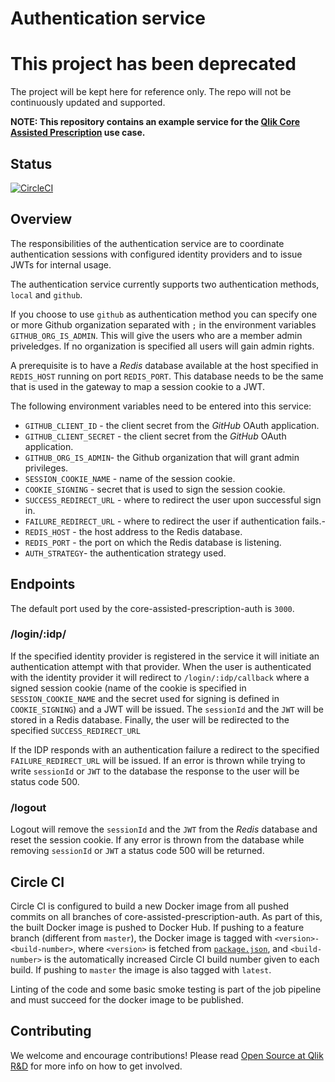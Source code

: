 # Authentication service

# This project has been deprecated
The project will be kept here for reference only. The repo will not be continuously updated and supported. 

**NOTE: This repository contains an example service for the [Qlik Core Assisted Prescription](https://github.com/qlik-oss/core-assisted-prescription) use case.**

## Status

[![CircleCI](https://circleci.com/gh/qlik-oss/core-assisted-prescription-auth.svg?style=shield)](https://circleci.com/gh/qlik-oss/core-assisted-prescription-auth)

## Overview

The responsibilities of the authentication service are to coordinate authentication sessions with configured identity providers and to issue JWTs for internal usage.

The authentication service currently supports two authentication methods, `local` and `github`. 

If you choose to use `github` as authentication method you can specify one or more Github organization separated with `;` in the environment variables `GITHUB_ORG_IS_ADMIN`. This will give the users who are a member admin priveledges. If no organization is specified all users will gain admin rights. 

A prerequisite is to have a _Redis_ database available at the host specified in `REDIS_HOST` running on port `REDIS_PORT`.
This database needs to be the same that is used in the gateway to map a session cookie to a JWT.

The following environment variables need to be entered into this service:

- `GITHUB_CLIENT_ID` - the client secret from the _GitHub_ OAuth application.
- `GITHUB_CLIENT_SECRET` - the client secret from the _GitHub_ OAuth application.
- `GITHUB_ORG_IS_ADMIN`- the Github organization that will grant admin privileges.
- `SESSION_COOKIE_NAME` - name of the session cookie.
- `COOKIE_SIGNING` - secret that is used to sign the session cookie.
- `SUCCESS_REDIRECT_URL` - where to redirect the user upon successful sign in.
- `FAILURE_REDIRECT_URL` - where to redirect the user if authentication fails.-
- `REDIS_HOST` - the host address to the Redis database.
- `REDIS_PORT` - the port on which the Redis database is listening.
- `AUTH_STRATEGY`- the authentication strategy used. 

## Endpoints

The default port used by the core-assisted-prescription-auth is `3000`.

### /login/:idp/

If the specified identity provider is registered in the service it will initiate an authentication attempt with that provider.
When the user is authenticated with the identity provider it will redirect to `/login/:idp/callback` where a signed session cookie
(name of the cookie is specified in `SESSION_COOKIE_NAME` and the secret used for signing is defined in `COOKIE_SIGNING`) and a JWT will be issued.
The `sessionId` and the `JWT` will be stored in a Redis database. Finally, the user will be redirected to the specified `SUCCESS_REDIRECT_URL`

If the IDP responds with an authentication failure a redirect to the specified `FAILURE_REDIRECT_URL` will be issued.
If an error is thrown while trying to write `sessionId` or `JWT` to the database the response to the user will be status code 500.

### /logout

Logout will remove the `sessionId` and the `JWT` from the _Redis_ database and reset the session cookie.
If any error is thrown from the database while removing `sessionId` or `JWT` a status code 500 will be returned.

## Circle CI

Circle CI is configured to build a new Docker image from all pushed commits on all branches of core-assisted-prescription-auth. As part of this, the built Docker image is pushed to Docker Hub. If pushing to a feature branch (different from `master`), the Docker image is tagged with `<version>-<build-number>`, where `<version>` is fetched from [`package.json`](./package.json), and `<build-number>` is the automatically increased Circle CI build number given to each build. If pushing to `master` the image is also tagged with `latest`.

Linting of the code and some basic smoke testing is part of the job pipeline and must succeed for the docker image to be published.

## Contributing

We welcome and encourage contributions! Please read [Open Source at Qlik R&D](https://github.com/qlik-oss/open-source) for more info on how to get involved.
